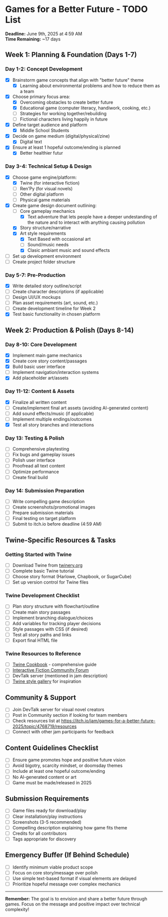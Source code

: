 # Games for a Better Future - TODO List

**Deadline:** June 9th, 2025 at 4:59 AM  
**Time Remaining:** ~17 days

## Week 1: Planning & Foundation (Days 1-7)

### Day 1-2: Concept Development
- [x] Brainstorm game concepts that align with "better future" theme
  - [x] Learning about environmental problems and how to reduce them as a team
- [x] Choose primary focus area:
  - [x] Overcoming obstacles to create better future
  - [x] Educational game (computer literacy, handiwork, cooking, etc.)
  - [ ] Strategies for working together/rebuilding
  - [ ] Fictional characters living happily in future
- [x] Define target audience and platform
  - [x] Middle School Students
- [x] Decide on game medium (digital/physical/zine)
  - [x] Digital text
- [x] Ensure at least 1 hopeful outcome/ending is planned
  - [x] Better healthier futur

### Day 3-4: Technical Setup & Design
- [x] Choose game engine/platform:
  - [x] Twine (for interactive fiction)
  - [ ] Ren'Py (for visual novels)
  - [ ] Other digital platform
  - [ ] Physical game materials
- [x] Create game design document outlining:
  - [ ] Core gameplay mechanics
    - [x] Text adventure that lets people have a deeper undestanding of the nature and to interact with anything causing pollution
  - [x] Story structure/narrative
  - [x] Art style requirements
    - [x] Text Based with occasional art
    - [ ] Sound/music needs
    - [x] Clasic ambiant music and sound effects
- [ ] Set up development environment
- [ ] Create project folder structure

### Day 5-7: Pre-Production
- [x] Write detailed story outline/script
- [ ] Create character descriptions (if applicable)
- [ ] Design UI/UX mockups
- [ ] Plan asset requirements (art, sound, etc.)
- [ ] Create development timeline for Week 2
- [x] Test basic functionality in chosen platform

## Week 2: Production & Polish (Days 8-14)

### Day 8-10: Core Development
- [x] Implement main game mechanics
- [x] Create core story content/passages
- [x] Build basic user interface
- [ ] Implement navigation/interaction systems
- [x] Add placeholder art/assets

### Day 11-12: Content & Assets
- [x] Finalize all written content
- [ ] Create/implement final art assets (avoiding AI-generated content)
- [ ] Add sound effects/music (if applicable)
- [ ] Implement multiple endings/outcomes
- [x] Test all story branches and interactions

### Day 13: Testing & Polish
- [ ] Comprehensive playtesting
- [ ] Fix bugs and gameplay issues
- [ ] Polish user interface
- [ ] Proofread all text content
- [ ] Optimize performance
- [ ] Create final build

### Day 14: Submission Preparation
- [ ] Write compelling game description
- [ ] Create screenshots/promotional images
- [ ] Prepare submission materials
- [ ] Final testing on target platform
- [ ] Submit to itch.io before deadline (4:59 AM)

## Twine-Specific Resources & Tasks

### Getting Started with Twine
- [ ] Download Twine from [twinery.org](https://twinery.org)
- [ ] Complete basic Twine tutorial
- [ ] Choose story format (Harlowe, Chapbook, or SugarCube)
- [ ] Set up version control for Twine files

### Twine Development Checklist
- [ ] Plan story structure with flowchart/outline
- [ ] Create main story passages
- [ ] Implement branching dialogue/choices
- [ ] Add variables for tracking player decisions
- [ ] Style passages with CSS (if desired)
- [ ] Test all story paths and links
- [ ] Export final HTML file

### Twine Resources to Reference
- [ ] [Twine Cookbook](http://twinery.org/cookbook/) - comprehensive guide
- [ ] [Interactive Fiction Community Forum](https://intfiction.org/c/authoring/twine/46)
- [ ] DevTalk server (mentioned in jam description)
- [ ] [Twine style gallery](https://twinery.org/2/#!/stories) for inspiration

## Community & Support
- [ ] Join DevTalk server for visual novel creators
- [ ] Post in Community section if looking for team members
- [ ] Check resources list at https://itch.io/jam/games-for-a-better-future-2025/topic/4768719/resources
- [ ] Connect with other jam participants for feedback

## Content Guidelines Checklist
- [ ] Ensure game promotes hope and positive future vision
- [ ] Avoid bigotry, scarcity mindset, or doomsday themes
- [ ] Include at least one hopeful outcome/ending
- [ ] No AI-generated content or art
- [ ] Game must be made/released in 2025

## Submission Requirements
- [ ] Game files ready for download/play
- [ ] Clear installation/play instructions
- [ ] Screenshots (3-5 recommended)
- [ ] Compelling description explaining how game fits theme
- [ ] Credits for all contributors
- [ ] Tags appropriate for discovery

## Emergency Buffer (If Behind Schedule)
- [ ] Identify minimum viable product scope
- [ ] Focus on core story/message over polish
- [ ] Use simple text-based format if visual elements are delayed
- [ ] Prioritize hopeful message over complex mechanics

---

**Remember:** The goal is to envision and share a better future through games. Focus on the message and positive impact over technical complexity!
